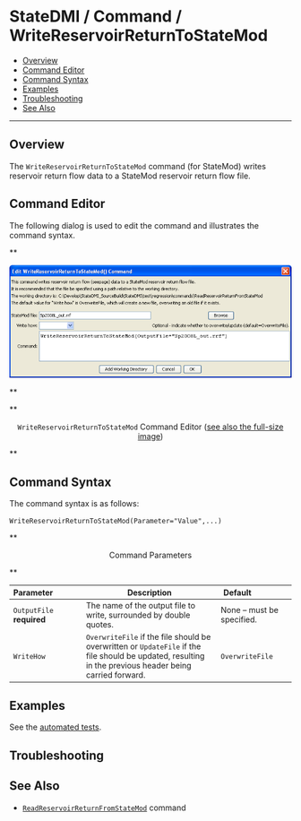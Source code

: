 # StateDMI / Command / WriteReservoirReturnToStateMod #

* [Overview](#overview)
* [Command Editor](#command-editor)
* [Command Syntax](#command-syntax)
* [Examples](#examples)
* [Troubleshooting](#troubleshooting)
* [See Also](#see-also)

-------------------------

## Overview ##

The `WriteReservoirReturnToStateMod` command (for StateMod)
writes reservoir return flow data to a StateMod reservoir return flow file.

## Command Editor ##

The following dialog is used to edit the command and illustrates the command syntax.

**<p style="text-align: center;">
![WriteReservoirReturnToStateMod](WriteReservoirReturnToStateMod.png)
</p>**

**<p style="text-align: center;">
`WriteReservoirReturnToStateMod` Command Editor (<a href="../WriteReservoirReturnToStateMod.png">see also the full-size image</a>)
</p>**

## Command Syntax ##

The command syntax is as follows:

```text
WriteReservoirReturnToStateMod(Parameter="Value",...)
```
**<p style="text-align: center;">
Command Parameters
</p>**

| **Parameter**&nbsp;&nbsp;&nbsp;&nbsp;&nbsp;&nbsp;&nbsp;&nbsp;&nbsp;&nbsp;&nbsp;&nbsp; | **Description** | **Default**&nbsp;&nbsp;&nbsp;&nbsp;&nbsp;&nbsp;&nbsp;&nbsp;&nbsp;&nbsp;&nbsp;&nbsp;&nbsp;&nbsp;&nbsp;&nbsp; |
| --------------|-----------------|----------------- |
| `OutputFile`<br>**required** | The name of the output file to write, surrounded by double quotes. | None – must be specified. |
| `WriteHow` | `OverwriteFile` if the file should be overwritten or `UpdateFile` if the file should be updated, resulting in the previous header being carried forward. | `OverwriteFile` |

## Examples ##

See the [automated tests](https://github.com/OpenCDSS/cdss-app-statedmi-test/tree/master/test/regression/commands/WriteReservoirReturnToStateMod).

## Troubleshooting ##

## See Also ##

* [`ReadReservoirReturnFromStateMod`](../ReadReservoirReturnFromStateMod/ReadReservoirReturnFromStateMod.md) command
